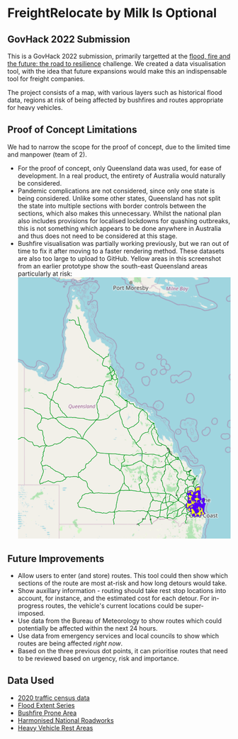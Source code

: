 # FreightRelocate by Milk Is Optional
## GovHack 2022 Submission
This is a GovHack 2022 submission, primarily targetted at the [flood, fire and the future: the road to resilience](https://2022.hackerspace.govhack.org/challenges/flood_fire_and_the_future_the_road_to_resilience) challenge. We created a data visualisation tool, with the idea that future expansions would make this an indispensable tool for freight companies. 

The project consists of a map, with various layers such as historical flood data, regions at risk of being affected by bushfires and routes appropriate for heavy vehicles. 

## Proof of Concept Limitations
We had to narrow the scope for the proof of concept, due to the limited time and manpower (team of 2).
- For the proof of concept, only Queensland data was used, for ease of development. In a real product, the entirety of Australia would naturally be considered.
- Pandemic complications are not considered, since only one state is being considered. Unlike some other states, Queensland has not split the state into multiple sections with border controls between the sections, which also makes this unnecessary. Whilst the national plan also includes provisions for localised lockdowns for quashing outbreaks, this is not something which appears to be done anywhere in Australia and thus does not need to be considered at this stage. 
- Bushfire visualisation was partially working previously, but we ran out of time to fix it after moving to a faster rendering method. These datasets are also too large to upload to GitHub. Yellow areas in this screenshot from an earlier prototype show the south-east Queensland areas particularly at risk: ![A map of Queensland with the SEQ region coloured blue and yellow.](readme_img/bushfire.png)

## Future Improvements
- Allow users to enter (and store) routes. This tool could then show which sections of the route are most at-risk and how long detours would take. 
- Show auxillary information - routing should take rest stop locations into account, for instance, and the estimated cost for each detour. For in-progress routes, the vehicle's current locations could be super-imposed.
- Use data from the Bureau of Meteorology to show routes which could potentially be affected within the next 24 hours.
- Use data from emergency services and local councils to show which routes are being affected *right now*. 
- Based on the three previous dot points, it can prioritise routes that need to be reviewed based on urgency, risk and importance.

## Data Used
- [2020 traffic census data](https://www.data.qld.gov.au/dataset/traffic-census-for-the-queensland-state-declared-road-network/resource/1f52e522-7cb8-451c-b4c2-8467a087e883)
- [Flood Extent Series](https://www.data.qld.gov.au/dataset/flood-extent-series)
- [Bushfire Prone Area](https://www.data.qld.gov.au/dataset/bushfire-prone-area-queensland-series)
- [Harmonised National Roadworks](https://data.datahub.freightaustralia.gov.au/dataset/harmonised-national-roadworks)
- [Heavy Vehicle Rest Areas](https://data.datahub.freightaustralia.gov.au/dataset/heavy-vehicle-rest-areas)